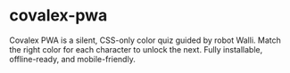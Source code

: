 # covalex-pwa
Covalex PWA is a silent, CSS-only color quiz guided by robot Walli. Match the right color for each character to unlock the next. Fully installable, offline-ready, and mobile-friendly.

